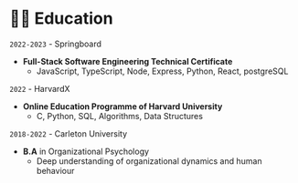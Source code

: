 # 👨‍🎓 Education

`2022-2023` - Springboard

- **Full-Stack Software Engineering Technical Certificate**
  - JavaScript, TypeScript, Node, Express, Python, React, postgreSQL

`2022` - HarvardX

- **Online Education Programme of Harvard University**
  - C, Python, SQL, Algorithms, Data Structures

`2018-2022` - Carleton University

- **B.A** in Organizational Psychology
  - Deep understanding of organizational dynamics and human behaviour
